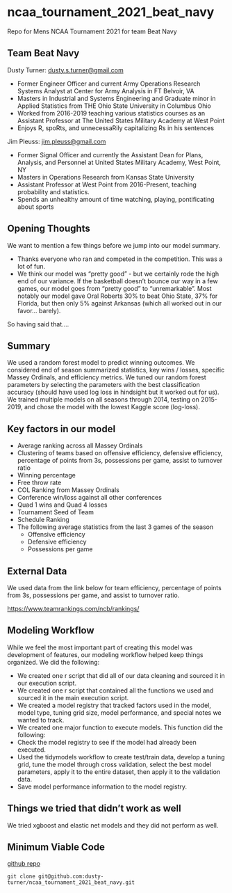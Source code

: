 # ncaa_tournament_2021_beat_navy
Repo for Mens NCAA Tournament 2021 for team Beat Navy

## Team Beat Navy 

Dusty Turner: dusty.s.turner@gmail.com 

- Former Engineer Officer and current Army Operations Research Systems Analyst at Center for Army Analysis in FT Belvoir, VA  
- Masters in Industrial and Systems Engineering and Graduate minor in Applied Statistics from THE Ohio State University in Columbus Ohio  
- Worked from 2016-2019 teaching various statistics courses as an Assistant Professor at The United States Military Academy at West Point  
- Enjoys R, spoRts, and unnecessaRily capitalizing Rs in his sentences  

Jim Pleuss: jim.pleuss@gmail.com  

- Former Signal Officer and currently the Assistant Dean for Plans, Analysis, and Personnel at United States Military Academy, West Point, NY 
- Masters in Operations Research from Kansas State University  
- Assistant Professor at West Point from 2016-Present, teaching probability and statistics.  
- Spends an unhealthy amount of time watching, playing, pontificating about sports 

## Opening Thoughts 

We want to mention a few things before we jump into our model summary. 

- Thanks everyone who ran and competed in the competition.  This was a lot of fun. 
- We think our model was “pretty good” - but we certainly rode the high end of our variance.  If the basketball doesn’t bounce our way in a few games, our model goes from “pretty good” to “unremarkable”.  Most notably our model gave Oral Roberts 30% to beat Ohio State, 37% for Florida, but then only 5% against Arkansas (which all worked out in our favor... barely). 

So having said that.... 

## Summary 

We used a random forest model to predict winning outcomes.  We considered end of season summarized statistics, key wins / losses, specific Massey Ordinals, and efficiency metrics.  We tuned our random forest parameters by selecting the parameters with the best classification accuracy (should have used log loss in hindsight but it worked out for us).  We trained multiple models on all seasons through 2014, testing on 2015-2019, and chose the model with the lowest Kaggle score (log-loss).   

## Key factors in our model 

- Average ranking across all Massey Ordinals 
- Clustering of teams based on offensive efficiency, defensive efficiency, percentage of points from 3s, possessions per game, assist to turnover ratio 
- Winning percentage 
- Free throw rate   
- COL Ranking from Massey Ordinals  
- Conference win/loss against all other conferences 
- Quad 1 wins and Quad 4 losses  
- Tournament Seed of Team 
- Schedule Ranking 
- The following average statistics from the last 3 games of the season 
  - Offensive efficiency 
  - Defensive efficiency 
  - Possessions per game  

## External Data 

We used data from the link below for team efficiency, percentage of points from 3s, possessions per game, and assist to turnover ratio.   

https://www.teamrankings.com/ncb/rankings/ 

## Modeling Workflow 

While we feel the most important part of creating this model was development of features, our modeling workflow helped keep things organized.  We did the following: 

- We created one r script that did all of our data cleaning and sourced it in our execution script. 
- We created one r script that contained all the functions we used and sourced it in the main execution script. 
- We created a model registry that tracked factors used in the model, model type, tuning grid size, model performance, and special notes we wanted to track. 
- We created one major function to execute models.  This function did the following: 
- Check the model registry to see if the model had already been executed. 
- Used the tidymodels workflow to create test/train data, develop a tuning grid, tune the model through cross validation, select the best model parameters, apply it to the entire dataset, then apply it to the validation data.   
- Save model performance information to the model registry. 

## Things we tried that didn’t work as well 

We tried xgboost and elastic net models and they did not perform as well.    

## Minimum Viable Code  

[github repo](https://github.com/dusty-turner/ncaa_tournament_2021_beat_navy)  

`git clone git@github.com:dusty-turner/ncaa_tournament_2021_beat_navy.git`